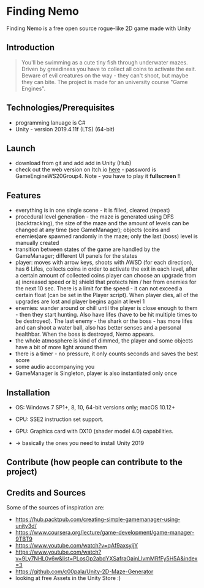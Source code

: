 # Finding Nemo 

Finding Nemo is a free open source rogue-like 2D game made with Unity

## Introduction
 >  You'll be swimming as a cute tiny fish through underwater mazes. Driven by greediness you have to collect all coins to activate the exit.
	Beware of evil creatures on the way - they can't shoot, but maybe they can bite.
	The project is made for an university course "Game Engines".  

## Technologies/Prerequisites
 * programming lanuage is C# 
 * Unity - version 2019.4.11f (LTS) (64-bit) 

## Launch
 * download from git and add add in Unity (Hub)
 * check out the web version on Itch.io [here](https://lliesevzy.itch.io/finding-nemo) - password is GameEngineWS20Group4. Note - you have to play it <b>fullscreen</b> !!
	
## Features
 * everything is in one single scene - it is filled, cleared (repeat)
 * procedural level generation - the maze is generated using DFS (backtracking), the size of the maze and the amount of levels can be changed at any time (see GameManager); objects (coins and enemies)are spawned randomly in the maze; only the last (boss) level is manually created
 * transition between states of the game are handled by the GameManager; different UI panels for the states
 * player: moves with arrow keys, shoots with AWSD (for each direction), has 6 Lifes, collects coins in order to activate the exit in each level, after a certain amount of collected coins player can choose an upgrade from a) increased speed or b) shield that protects him / her from enemies for the next 10 sec. There is a limit for the speed - it can not exceed a certain float (can be set in the Player script). When player dies, all of the upgrades are lost and player begins again at level 1
 * enemies: wander around or chill until the player is close enough to them - then they start hunting. Also have lifes (have to be hit multiple times to be destroyed). The last enemy - the shark or the boss - has more lifes and can shoot a water ball, also has better senses and a personal healthbar. When the boss is destroyed, Nemo appears.
 * the whole atmosphere is kind of dimmed, the player and some objects have a bit of more light around them
 * there is a timer - no pressure, it only counts seconds and saves the best score
 * some audio accompanying you
 * GameManager is Singleton, player is also instantiated only once 
 
 

## Installation
 * OS: Windows 7 SP1+, 8, 10, 64-bit versions only; macOS 10.12+
 * CPU: SSE2 instruction set support.
 * GPU: Graphics card with DX10 (shader model 4.0) capabilities.
 
 * -> basically the ones you need to install Unity 2019 

## Contribute (how people can contribute to the project)

## Credits and Sources 
Some of the sources of inspiration are:
* https://hub.packtpub.com/creating-simple-gamemanager-using-unity3d/
* https://www.coursera.org/lecture/game-development/game-manager-9TBT9 
* https://www.youtube.com/watch?v=qAf9axsyijY
* https://www.youtube.com/watch?v=9Ly7NHL0v6w&list=PLosGp2abdYXSafraOainLlvmMRfFy5H5A&index=3
* https://github.com/c00pala/Unity-2D-Maze-Generator
* looking at free Assets in the Unity Store :)  
